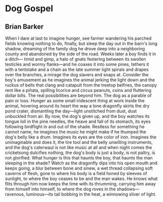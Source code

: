 # Dog Gospel
## Brian Barker
When I dare at last to imagine hunger,
see farmer wandering his parched fields
knowing nothing to do, finally, but sleep
the day out in the barn's long shadow,
dreaming of the family dog he drove
deep into a neighboring county
and abandoned by the side of the road.
Weeks later a boy finds it in a ditch—
timid and gimp, a halo of gnats
festering between its swollen testicles
and wormy flanks—and he coaxes it
into some pines, tethers it with a tentstake
and a chain as the late summer light
spirals and drapes over the branches,
a mirage the dog slavers and snaps at.
Consider the boy's amusement
as he imagines the animal jerking the light
down and the ruckus of bells that clang
and catapult from the treetop belfries,
the canopy rent like a piñata, spilling licorice
and circus peanuts, coins and fluttering dollar bills.
The real possibilities are beyond him.
The dog as a parable of pain or loss.
Hunger as some small iridescent thing at work
inside the animal, hovering around its heart
the way a lone dragonfly skirts the dry pond crater,
dismantling the day—light unstitched
from dust, dust unbuckled from air.
By now, the dog's given up, and the boy
watches its tongue loll in the pine needles,
the heave and fall of its stomach, its eyes
following birdflight in and out of the shade.
Restless for something he cannot name,
he imagines the music he might make
if he thumped the dog's belly like a drum.
Imagines its eyes are the color of iron.
Imagines the unimaginable and does it,
the tire tool and the belly unwilling instruments,
and the dog's caterwaul is not like music
at all and when night comes the cricketsong
dulcifies nothing, the dog's body
is just a body, is not paltry, is not glorified.
What hunger is this that haunts the boy,
that haunts the man sleeping in the shade?
Watch as the dragonfly dips into his open mouth
and keeps going, a blur between bone and sinew,
a wet thread collapsing soft caverns of flesh,
gone to where his body is a field
honed by sleeves of sunlight,
to where the boy ceases to be and the man wakes.
He knows what flits through him now
keeps the time with its thrumming,
carrying him away from himself
into himself, to where the dog roves in the shadows—
ravenous, luminous—its tail bobbing
in the heat, a winnowing sliver of light.